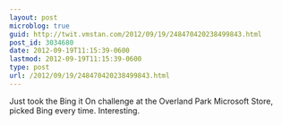 ```yaml
---
layout: post
microblog: true
guid: http://twit.vmstan.com/2012/09/19/248470420238499843.html
post_id: 3034680
date: 2012-09-19T11:15:39-0600
lastmod: 2012-09-19T11:15:39-0600
type: post
url: /2012/09/19/248470420238499843.html
---
```

Just took the Bing it On challenge at the Overland Park Microsoft Store, picked Bing every time. Interesting.
